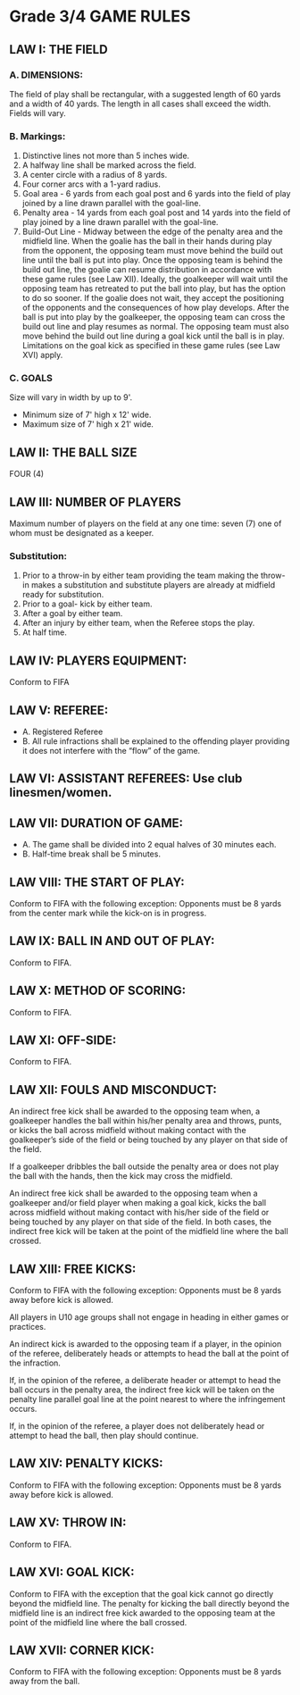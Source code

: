 # Grade 3/4 GAME RULES

## LAW I: THE FIELD

### A. DIMENSIONS:

The field of play shall be rectangular, with a suggested length of 60 yards and a width of 40
yards. The length in all cases shall exceed the width. Fields will vary.

### B. Markings:

   1. Distinctive lines not more than 5 inches wide.
   2. A halfway line shall be marked across the field.
   3. A center circle with a radius of 8 yards.
   4. Four corner arcs with a 1-yard radius.
   5. Goal area - 6 yards from each goal post and 6 yards into the field of play joined by a line drawn parallel with the goal-line.
   6. Penalty area - 14 yards from each goal post and 14 yards into the field of play joined by a line drawn parallel with the goal-line.
   7.  Build-Out Line - Midway between the edge of the penalty area and the midfield line.   When the goalie has the ball in their hands during play from the opponent, the opposing team must move behind the build out line until the ball is put into play.  Once the opposing team is behind the build out line, the goalie can resume distribution in accordance with these game rules (see Law XII).  Ideally, the goalkeeper will wait until the opposing team has retreated to put the ball into play, but has the option to do so sooner.  If the goalie does not wait, they accept the positioning of the opponents and the consequences of how play develops.   After the ball is put into play by the goalkeeper, the opposing team can cross the build out line and play resumes as normal.  The opposing team must also move behind the build out line during a goal kick until the ball is in play.  Limitations on the goal kick as specified in these game rules (see Law XVI) apply.

### C. GOALS
Size will vary in width by up to 9'.
   * Minimum size of 7' high x 12' wide.  
   * Maximum size of 7' high x 21' wide.   


## LAW II: THE BALL SIZE
FOUR (4)

## LAW III: NUMBER OF PLAYERS
Maximum number of players on the field at any one time: seven (7) one of whom must be designated as a keeper.

### Substitution:

   1. Prior to a throw-in by either team providing the team making the throw-in makes a substitution and substitute players are already at midfield ready for substitution.
   2. Prior to a goal- kick by either team.
   3. After a goal by either team.
   4. After an injury by either team, when the Referee stops the play.
   5. At half time.

## LAW IV: PLAYERS EQUIPMENT:
Conform to FIFA

## LAW V: REFEREE:

   * A. Registered Referee
   * B. All rule infractions shall be explained to the offending player providing it does not interfere with the “flow” of the game.

## LAW VI: ASSISTANT REFEREES: Use club linesmen/women.

## LAW VII: DURATION OF GAME:

   * A. The game shall be divided into 2 equal halves of 30 minutes each.
   * B. Half-time break shall be 5 minutes.

## LAW VIII: THE START OF PLAY:
Conform to FIFA with the following exception: Opponents must be 8 yards from the center mark while the kick-on is in progress.

## LAW IX: BALL IN AND OUT OF PLAY:
Conform to FIFA.

## LAW X: METHOD OF SCORING:
Conform to FIFA.

## LAW XI: OFF-SIDE:
Conform to FIFA.

## LAW XII: FOULS AND MISCONDUCT:
An indirect free kick shall be awarded to the opposing team when, a goalkeeper handles the ball within his/her penalty area and throws, punts, or kicks the ball across midfield without making contact with the goalkeeper’s side of the field or being touched by any player on that side of the field.

If a goalkeeper dribbles the ball outside the penalty area or does not play the ball with the hands, then the kick may cross the midfield.

An indirect free kick shall be awarded to the opposing team when a goalkeeper and/or field player when making a goal kick, kicks the ball across midfield without making contact with his/her side of the field or being touched by any player on that side of the field. In both cases, the indirect free kick will be taken at the point of the midfield line where the ball crossed.

## LAW XIII: FREE KICKS:
Conform to FIFA with the following exception: Opponents must be 8 yards away before kick is allowed.

All players in U10 age groups shall not engage in heading in either games or practices.   

An indirect kick is awarded to the opposing team if a player, in the opinion of the referee, deliberately heads or attempts to head the ball at the point of the infraction.

If, in the opinion of the referee, a deliberate header or attempt to head the ball occurs in the penalty area, the indirect free kick will be taken on the penalty line parallel goal line at the point nearest to where the infringement occurs.

If, in the opinion of the referee, a player does not deliberately head or attempt to head the ball, then play should continue.


## LAW XIV: PENALTY KICKS:
Conform to FIFA with the following exception: Opponents must be 8 yards away before kick is allowed.

## LAW XV: THROW IN:
Conform to FIFA.

## LAW XVI: GOAL KICK:
Conform to FIFA with the exception that the goal kick cannot go directly beyond the midfield line. The penalty for kicking the ball directly beyond the midfield line is an indirect free kick awarded to the opposing team at the point of the midfield line where the ball crossed.

## LAW XVII: CORNER KICK:
Conform to FIFA with the following exception:   Opponents must be 8 yards away from the ball.
